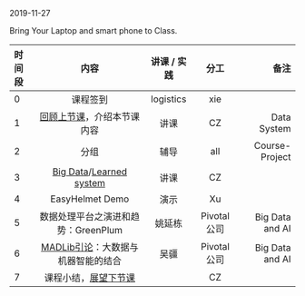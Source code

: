 2019-11-27

Bring Your Laptop and smart phone  to Class. 

|时间段     |  内容    | 讲课 / 实践     |  分工  |  备注       |
| :---      |   :----:    |   :----:    |    :----:    | ---: |
|   0       |  课程签到     |  logistics   |     xie     |        |
|   1       |  [回顾上节课](../WW11/WW11-Plan.md)，介绍本节课内容     |  讲课    |     CZ     |   Data System      |
|   2       |  分组        |     辅导       |     all     | Course-Project |
|   3       |  [Big Data](5Big-Data-Movement-short.pdf)/[Learned system](4LearnedSystem.pdf)  |    讲课        |  CZ          |     |
|   4       |  EasyHelmet Demo  |    演示        |  Xu          |     |
|   5       |   数据处理平台之演进和趋势：GreenPlum     |   姚延栋        |  Pivotal公司          | Big Data and AI|
|   6       |   [MADLib引论](9MADLib引论.pdf)：大数据与机器智能的结合   |   吴疆        |  Pivotal公司             | Big Data and AI|
|   7       |  课程小结，[展望下节课](../WW13/WW13-Plan.md)       |     |  CZ |   |


